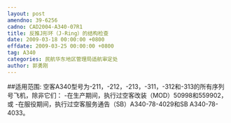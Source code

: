 ```yaml
---
layout: post
amendno: 39-6256
cadno: CAD2004-A340-07R1
title: 反推J形环（J-Ring）的结构检查
date: 2009-03-18 00:00:00 +0800
effdate: 2009-03-25 00:00:00 +0800
tag: A340
categories: 民航华东地区管理局适航审定处
author: 郭勇刚
---
```


##适用范围:
空客A340型号为-211，-212，-213，-311，-312和-313的所有序列号飞机，除非它们： -在生产期间，执行过空客改装（MOD）50998和559902，或 -在服役期间，执行过空客服务通告（SB）A340-78-4029和SB A340-78-4033。

